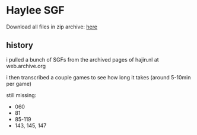 # Haylee SGF
Download all files in zip archive: [here](https://github.com/jarednogo/haylee/zipball/master)

## history

i pulled a bunch of SGFs from the archived pages of hajin.nl at web.archive.org

i then transcribed a couple games to see how long it takes (around 5-10min per game)

still missing:
 - 060
 - 81
 - 85-119
 - 143, 145, 147
